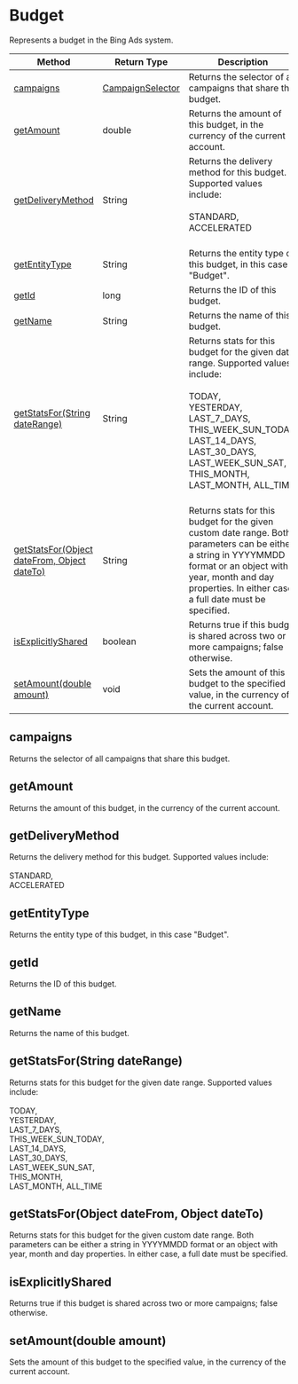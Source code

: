 # Budget
Represents a budget in the Bing Ads system.

|Method|Return Type|Description|
|-|-|-
[campaigns]("#campaigns")|[CampaignSelector](./CampaignSelector)|Returns the selector of all campaigns that share this budget.<br />
[getAmount]("#getamount")|double|Returns the amount of this budget, in the currency of the current account.<br />
[getDeliveryMethod]("#getdeliverymethod")|String|Returns the delivery method for this budget. Supported values include:<br /> <br /> STANDARD,<br /> ACCELERATED<br /><br />
[getEntityType]("#getentitytype")|String|Returns the entity type of this budget, in this case "Budget".<br />
[getId]("#getid")|long|Returns the ID of this budget.<br />
[getName]("#getname")|String|Returns the name of this budget.<br />
[getStatsFor(String dateRange)]("#getstatsfor~string-daterange~")|String|Returns stats for this budget for the given date range. Supported values include:<br /> <br /> TODAY,<br /> YESTERDAY,<br /> LAST_7_DAYS,<br /> THIS_WEEK_SUN_TODAY,<br /> LAST_14_DAYS,<br /> LAST_30_DAYS,<br /> LAST_WEEK_SUN_SAT,<br /> THIS_MONTH,<br /> LAST_MONTH, ALL_TIME<br /><br />
[getStatsFor(Object dateFrom, Object dateTo)]("#getstatsfor~object-datefrom_-object-dateto~")|String|Returns stats for this budget for the given custom date range. Both parameters can be either a string in YYYYMMDD format or an object with year, month and day properties. In either case, a full date must be specified.<br />
[isExplicitlyShared]("#isexplicitlyshared")|boolean|Returns true if this budget is shared across two or more campaigns; false otherwise. <br />
[setAmount(double amount)]("#setamount~double-amount~")|void|Sets the amount of this budget to the specified value, in the currency of the current account.<br />

## <a name="campaigns"></a>campaigns
Returns the selector of all campaigns that share this budget.


## <a name="getamount"></a>getAmount
Returns the amount of this budget, in the currency of the current account.


## <a name="getdeliverymethod"></a>getDeliveryMethod
Returns the delivery method for this budget. Supported values include:<br /> <br /> STANDARD,<br /> ACCELERATED<br />


## <a name="getentitytype"></a>getEntityType
Returns the entity type of this budget, in this case "Budget".


## <a name="getid"></a>getId
Returns the ID of this budget.


## <a name="getname"></a>getName
Returns the name of this budget.


## <a name="getstatsfor~string-daterange~"></a>getStatsFor(String dateRange)
Returns stats for this budget for the given date range. Supported values include:<br /> <br /> TODAY,<br /> YESTERDAY,<br /> LAST_7_DAYS,<br /> THIS_WEEK_SUN_TODAY,<br /> LAST_14_DAYS,<br /> LAST_30_DAYS,<br /> LAST_WEEK_SUN_SAT,<br /> THIS_MONTH,<br /> LAST_MONTH, ALL_TIME<br />


## <a name="getstatsfor~object-datefrom_-object-dateto~"></a>getStatsFor(Object dateFrom, Object dateTo)
Returns stats for this budget for the given custom date range. Both parameters can be either a string in YYYYMMDD format or an object with year, month and day properties. In either case, a full date must be specified.


## <a name="isexplicitlyshared"></a>isExplicitlyShared
Returns true if this budget is shared across two or more campaigns; false otherwise. 


## <a name="setamount~double-amount~"></a>setAmount(double amount)
Sets the amount of this budget to the specified value, in the currency of the current account.


